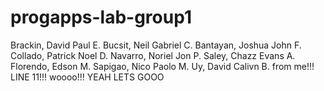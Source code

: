 # progapps-lab-group1
Brackin, David Paul E.
Bucsit, Neil Gabriel C.
Bantayan, Joshua John F.
Collado, Patrick Noel D.
Navarro, Noriel Jon P.
Saley, Chazz Evans A.
Florendo, Edson M.
Sapigao, Nico Paolo M.
Uy, David Calivn B.
from me!!!
LINE 11!!! woooo!!! YEAH LETS GOOO
